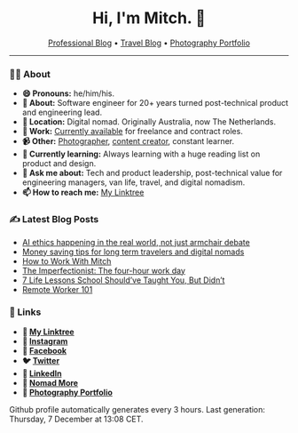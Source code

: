 <h1 align="center">Hi, I'm Mitch. 👋</h1>
<p align="center">
  <a href="https://mitchmalone.io">Professional Blog</a> •
  <a href="https://nomadmo.re">Travel Blog</a> •
  <a href="https://mitchmalone.photography">Photography Portfolio</a>
</p>

-------

### 👨‍🎤 About

- **😄 Pronouns:** he/him/his.
- **👋 About:** Software engineer for 20+ years turned post-technical product and engineering lead.
- **📍 Location:** Digital nomad. Originally Australia, now The Netherlands.
- **🎒 Work:** [Currently available](https://mitchmalone.io) for freelance and contract roles.
- **📹 Other:** [Photographer](https://mitchmalone.photography), [content creator](https://nomadmo.re), constant learner.
- **🌱 Currently learning:** Always learning with a huge reading list on product and design.
- **💬 Ask me about:** Tech and product leadership, post-technical value for engineering managers, van life, travel, and digital nomadism.
- **📫 How to reach me:** [My Linktree](https://linktr.ee/mitchmalone)

### ✍️ Latest Blog Posts
- [AI ethics happening in the real world, not just armchair debate](https://mitchmalone.io/blog/ai-ethics-are-happening-in-the-real-world-and-not-just-armchair-debate)
- [Money saving tips for long term travelers and digital nomads](https://mitchmalone.io/blog/money-saving-tips-for-long-term-travelers-and-digital-nomads)
- [How to Work With Mitch](https://mitchmalone.io/blog/how-to-work-with-mitch-malone)
- [The Imperfectionist: The four-hour work day](https://mitchmalone.io/blog/the-imperfectionist-the-four-hour-work-day)
- [7 Life Lessons School Should’ve Taught You, But Didn’t](https://mitchmalone.io/blog/7-life-lessons-youtube-ali-abdaal)
- [Remote Worker 101](https://mitchmalone.io/blog/remote-worker-101)

### 🔗 Links

- **🔗 [My Linktree](https://linktr.ee/mitchmalone)**
- **📸 [Instagram](https://www.instagram.com/mitchmalone)**
- **👤 [Facebook](https://www.facebook.com/mitchmalone)**
- **🐦 [Twitter](https://twitter.com/mitch__malone)**
- **👔 [LinkedIn](https://www.linkedin.com/in/mitchmalone)**
- **📍 [Nomad More](https://nomadmo.re)**
- **📸 [Photography Portfolio](https://mitchmalone.photography)**

Github profile automatically generates every 3 hours. Last generation: Thursday, 7 December at 13:08 CET.